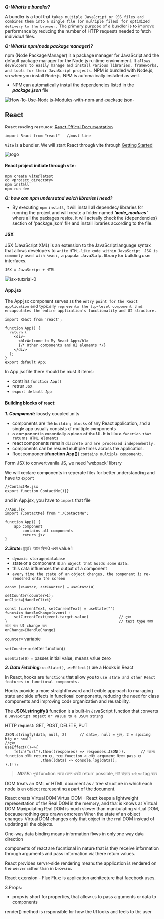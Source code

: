 **_Q: What is a bundler?_**

A bundler is a tool that `takes multiple JavaScript or CSS files and combines them into a single file (or multiple files) for optimized delivery to the browser.` The primary purpose of a bundler is to improve performance by reducing the number of HTTP requests needed to fetch individual files.

**_Q: What is npm(node package manager)?_**

npm (Node Package Manager) is a package manager for JavaScript and the default package manager for the Node.js runtime environment. It `allows developers to easily manage and install various libraries, frameworks, and tools for their JavaScript projects.` NPM is bundled with Node.js, so when you install Node.js, NPM is automatically installed as well.
- NPM can automatically install the dependencies listed in the _**package.json**_ file

![How-To-Use-Node js-Modules-with-npm-and-package json-](https://github.com/Mohsem35/DevOps/assets/58659448/e98372f8-5bb7-4133-8a66-ce742576528b)


## React

React reading resource: [React Offical Documentation](https://react.dev/learn)

```
import React from "react"   //must line
```

`Vite` is a bundler. We will start React through vite through [Getting Started](https://vitejs.dev/guide/)

![logo](https://github.com/Mohsem35/DevOps/assets/58659448/e54d6164-9225-402b-9f31-2489d3ad7d26)



#### React project initiate through vite: 
```
npm create vite@latest
cd <project_directory>
npm install
npm run dev 
```

**_Q: how can npm undersatnd which libraries I need?_**

- By executing `npm install`, it will install all dependecy libraries for running the project and will create a folder named **_'node_modules'_** where all the packages reside.
it will actually check the {dependencies} section of 'package.json' file and install libraries according to the file.




#### JSX 

JSX (JavaScript XML) is an extension to the JavaScript language syntax that allows developers to `write HTML-like code within JavaScript. JSX is commonly used with React,` a popular JavaScript library for building user interfaces.

`JSX = JavaScript + HTML`

![jsx-tutorial-0](https://github.com/Mohsem35/DevOps/assets/58659448/a5e3aa16-24dd-442a-ad0c-27fa4e24d83d)

#### App.jsx

The App.jsx component serves as the `entry point for the React application` and typically `represents the top-level component that encapsulates the entire application's functionality and UI structure.`

```
import React from 'react';

function App() {
  return (
    <div>
      <h1>Welcome to My React App</h1>
      {/* Other components and UI elements */}
    </div>
  );
}
export default App;
```

In App.jsx file there should be must 3 items:
- contains `function App()`
- retrun `JSX`
- `export default App`


#### Building blocks of react:

**_1. Component:_** loosely coupled units

- components are the `building blocks` of any React application, and a single app usually consists of multiple components
- a component is essentially a piece of the UI. It is like a `function that returns HTML elements`
- react components remain `discrete and are processed independently.`
- components can be resued multiple times across the application.
- Root component(**function App()**) `contains multiple components.`

Form JSX to convert vanila JS, we need 'webpack' library 

We will declare components in seperate files for better understanding and have to `export` 

```
//ContactMe.jsx
export function ContactMe(){}
```
and in App.jsx, you have to `import` that file

```
//App.jsx
import {ContactMe} from "./ContactMe";

function App() {
    app component
        contains all components
        return jsx
}
```

**_2.State:_** মুহূর্ত। আগে ছিল 0 এখন value 1

- `dynamic storage/database`
- state of a component is `an object that holds some data.`
- this data influences the output of a component
- `every time the state of an object changes, the component is re-rendered onto the screen`


```
const [counter, setCounter] = useState(0)

setCounter(counter+1);
onClick={HandleClick}

const [currentText, setCurrentText] = useState("")
function HandleChange(event) {
    setCurrentText(event.target.value)              // মুখস্ত
}                                                   // text type করার সাথে সাথে UI change হবে
onChange={HandleChange} 
```

`counter`= variable

`setCounter` = setter function()

`useState(0)` = passes initial value, means value zero



**_3. Data Fetching:_**  `useState()`, `useEffect()` are a Hooks in React

In React, hooks are `functions` that allow you to `use state and other React features in functional components.`
<p>Hooks provide a more straightforward and flexible approach to managing state and side effects in functional components, reducing the need for class components and improving code organization and reusability.</p>


The **JSON.stringify()** function is a built-in JavaScript function that converts a `JavaScript object or value to a JSON string`

HTTP request: GET, POST, DELETE, PUT

```
JSON.stringfy(data, null, 2)      // data=, null = মুখস্ত, 2 = spacing big or small
//মুখস্ত
useEffect(()=>{
    fetch("url").then((responses) => responses.JSON()).       // আগের function যেইটা return হয়, পরের function এ সেইটা argument হিসাবে pass হয়
                .then((data) => console.log(data));
},[]);
```

> **_NOTE:_**: পুরা function থেকে কেবল একটা return possible, তাই বারবার `<div>` tag করব



DOM treats an XML or HTML document as a tree structure in which each node is an object representing a part of the document.

React creats Virtual DOM
Virtual DOM - React keeps a lightweight representation of the Real DOM in the memory, and that is knows as Virtual DOM
Manipulating Real DOM is much slower than manipulating virtual DOM, because nothing gets drawn onscreen
When the state of an object changes, Virtual DOM changes only that object in the real DOM instead of updating all the objects.

One-way data binding means information flows in only one way data direction

components of react are fucntional in nature that is they receive information through arguments and pass information via there return values.

React provides server-side rendering means the application is rendered on the server rather than in browser.

React extension - Flux
Flux: is application architecture that facebook uses.



3.Props:
- props is short for properties, that allow us to pass arguments or data to components

render() method is responsible for how the UI looks and feels to the user
